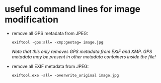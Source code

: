 useful command lines for image modification
===========================================

* remove all GPS metadata from JPEG:

  ```
  exiftool -gps:all= -xmp:geotag= image.jpg
  ```
  
  *Note that this only removes GPS metadata from EXIF and XMP.
  GPS metadata may be present in other metadata containers inside the file!*
  
* remove all EXIF metadata from JPEG:

  ```
  exiftool.exe -all= -overwrite_original image.jpg
  ```
  
